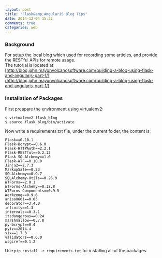 ```yaml
---
layout: post
title: "Flask&amp;AngularJS Blog Tips"
date: 2014-12-04 15:32
comments: true
categories: web
---
```

### Background
For setup the local blog which used for recording some articles, and provide the RESTful APIs for remote usage.     
The tutorial is located at:    
[http://blog.john.mayonvolcanosoftware.com/building-a-blog-using-flask-and-angularjs-part-1/](http://blog.john.mayonvolcanosoftware.com/building-a-blog-using-flask-and-angularjs-part-1/)     
### Installation of Packages
First preapare the environment using virtualenv2:    

```
$ virtualenv2 flask_blog
$ source flask_blog/bin/activate

```
Now write a requirements.txt file, under the current folder, the content is:    

```
Flask==0.10.1
Flask-Bcrypt==0.6.0
Flask-HTTPAuth==2.2.1
Flask-RESTful==0.2.12
Flask-SQLAlchemy==1.0
Flask-WTF==0.10.0
Jinja2==2.7.3
MarkupSafe==0.23
SQLAlchemy==0.9.7
SQLAlchemy-Utils==0.26.9
WTForms==2.0.1
WTForms-Alchemy==0.12.8
WTForms-Components==0.9.5
Werkzeug==0.9.6
aniso8601==0.83
decorator==3.4.0
infinity==1.3
intervals==0.3.1
itsdangerous==0.24
marshmallow==0.7.0
py-bcrypt==0.4
pytz==2014.4
six==1.7.3
validators==0.6.0
wsgiref==0.1.2

```
Use `pip install -r requirements.txt` for installing all of the packages.   

